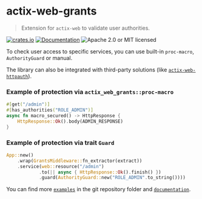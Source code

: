 # actix-web-grants
> Extension for `actix-web` to validate user authorities.


[![crates.io](https://img.shields.io/crates/v/actix-web-grants)](https://crates.io/crates/actix-web-grants)
[![Documentation](https://docs.rs/actix-web-grants/badge.svg)](https://docs.rs/actix-web-grants)
![Apache 2.0 or MIT licensed](https://img.shields.io/crates/l/actix-web-grants)

To check user access to specific services, you can use built-in `proc-macro`, `AuthorityGuard` or manual.

The library can also be integrated with third-party solutions (like [`actix-web-httpauth`]).

### Example of protection via `actix_web_grants::proc-macro`
```rust
#[get("/admin")]
#[has_authorities("ROLE_ADMIN")]
async fn macro_secured() -> HttpResponse {
    HttpResponse::Ok().body(ADMIN_RESPONSE)
}
```

### Example of protection via trait `Guard`
```rust
App::new()
    .wrap(GrantsMiddleware::fn_extractor(extract))
    .service(web::resource("/admin")
            .to(|| async { HttpResponse::Ok().finish() })
            .guard(AuthorityGuard::new("ROLE_ADMIN".to_string())))
```

You can find more [`examples`] in the git repository folder and [`documentation`].

[`actix-web-httpauth`]: https://github.com/DDtKey/actix-web-grants/blob/main/examples/integration-httpauth.rs
[`examples`]: https://github.com/DDtKey/actix-web-grants/tree/main/examples
[`documentation`]: https://docs.rs/actix-web-grants


